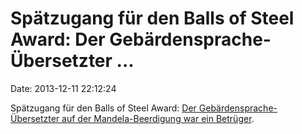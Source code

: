 Spätzugang für den Balls of Steel Award: Der Gebärdensprache-Übersetzter \...
=============================================================================

Date: 2013-12-11 22:12:24

Spätzugang für den Balls of Steel Award: [Der
Gebärdensprache-Übersetzter auf der Mandela-Beerdigung war ein
Betrüger](http://www.irishtimes.com/news/world/africa/man-doing-sign-language-at-mandela-memorial-was-a-fake-1.1624262).

